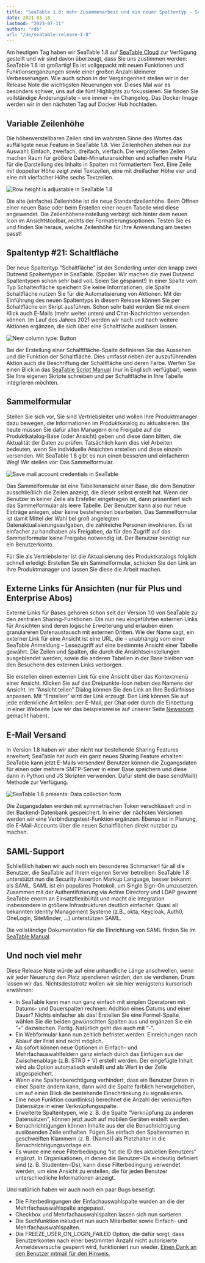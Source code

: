 ```yaml
---
title: "SeaTable 1.8: mehr Zusammenarbeit und ein neuer Spaltentyp - SeaTable"
date: 2021-03-18
lastmod: "2023-07-11"
author: "rdb"
url: "/de/seatable-release-1-8"
---
```


Am heutigen Tag haben wir SeaTable 1.8 auf [SeaTable Cloud](https://cloud.seatable.io) zur Verfügung gestellt und wir sind davon überzeugt, dass Sie uns zustimmen werden: SeaTable 1.8 ist großartig! Es ist vollgepackt mit neuen Funktionen und Funktionsergänzungen sowie einer großen Anzahl kleinerer Verbesserungen. Wie auch schon in der Vergangenheit stellen wir in der Release Note die wichtigsten Neuerungen vor. Dieses Mal war es besonders schwer, uns auf die fünf Highlights zu fokussieren. Sie finden Sie vollständige Änderungsliste – wie immer – im Changelog. Das Docker Image werden wir in den nächsten Tag auf Docker Hub hochladen.  

## Variable Zeilenhöhe

Die höhenverstellbaren Zeilen sind im wahrsten Sinne des Wortes das auffälligste neue Feature in SeaTable 1.8. Vier Zeilenhöhen stehen nur zur Auswahl: Einfach, zweifach, dreifach, vierfach. Die vergrößerten Zeilen machen Raum für größere Datei-Miniaturansichten und schaffen mehr Platz für die Darstellung des Inhalts in Spalten mit formatiertem Text. Eine Zeile mit doppelter Höhe zeigt zwei Textzeilen, eine mit dreifacher Höhe vier und eine mit vierfacher Höhe sechs Textzeilen.

![Row height is adjustable in SeaTable 1.8](images/SeaTable1.8_CustomizableRowHeight_1498x646.png)

Die alte (einfache) Zeilenhöhe ist die neue Standardzeilenhöhe. Beim Öffnen einer neuen Base oder beim Erstellen einer neuen Tabelle wird diese angewendet. Die Zeilenhöheneinstellung verbirgt sich hinter dem neuen Icon im Ansichtstoolbar, rechts der Formatierungsoptionen. Testen Sie es und finden Sie heraus, welche Zeilenhöhe für Ihre Anwendung am besten passt!

## Spaltentyp #21: Schaltfläche

Der neue Spaltentyp “Schaltfläche” ist der Sonderling unter den knapp zwei Dutzend Spaltentypen in SeaTable. (Spoiler: Wir machen die zwei Dutzend Spaltentypen schon sehr bald voll. Seien Sie gespannt!) In einer Spalte vom Typ Schaltenfläche speichern Sie keine Informationen; die Spalte Schaltfläche nutzen Sie für die Automatisierung von Aktionen. Mit der Einführung des neuen Spaltentyps in diesem Release können Sie per Schaltfläche ein Skript ausführen. Schon sehr bald werden Sie mit einem Klick auch E-Mails (mehr weiter unten) und Chat-Nachrichten versenden können. Im Lauf des Jahres 2021 werden wir nach und nach weitere Aktionen ergänzen, die sich über eine Schaltfläche auslösen lassen.

![New column type: Button](images/SeaTable1.8_ColumnType_Button_1500x708.png)

Bei der Erstellung einer Schalftfläche-Spalte definieren Sie das Aussehen und die Funktion der Schaltfläche. Dies umfasst neben der auszuführenden Aktion auch die Beschriftung der Schaltfläche und deren Farbe. Werfen Sie einen Blick in das [SeaTable Script Manual](https://seatable.github.io/seatable-scripts/) (nur in Englisch verfügbar), wenn Sie Ihre eigenen Skripte schreiben und per Schaltfläche in Ihre Tabelle integrieren möchten.

## Sammelformular

Stellen Sie sich vor, Sie sind Vertriebsleiter und wollen Ihre Produktmanager dazu bewegen, die Informationen im Produktkatalog zu aktualisieren. Bis heute müssen Sie dafür allen Managern eine Freigabe auf die Produktkatalog-Base (oder Ansicht) geben und diese dann bitten, die Aktualität der Daten zu prüfen. Tatsächlich kann dies viel Arbeiten bedeuten, wenn Sie individuelle Ansichten erstellen und diese einzeln versenden. Mit SeaTable 1.8 gibt es nun einen besseren und einfacheren Weg! Wir stellen vor: Das Sammelformular.

![Save mail account credentials in SeaTable](images/SeaTable1.8_MailAccount_1500x495.png)

Das Sammelformular ist eine Tabellenansicht einer Base, die dem Benutzer ausschließlich die Zeilen anzeigt, die dieser selbst erstellt hat. Wenn der Benutzer in keiner Zeile als Ersteller eingetragen ist, dann präsentiert sich das Sammelformular als leere Tabelle. Der Benutzer kann also nur neue Einträge anlegen, aber keine bestehenden bearbeiten. Das Sammelformular ist damit Mittel der Wahl bei groß angelegten Datenaktualisierungsaufgaben, die zahlreiche Personen involvieren. Es ist einfacher zu handhaben als Freigaben, da für den Zugriff auf das Sammelformular keine Freigabe notwendig ist. Der Benutzer benötigt nur ein Benutzerkonto.

Für Sie als Vertriebsleiter ist die Aktualisierung des Produktkatalogs folglich schnell erledigt: Erstellen Sie ein Sammelformular, schicken Sie den Link an Ihre Produktmanager und lassen Sie diese die Arbeit machen.

## Externe Links für Ansichten (nur für Plus und Enterprise Abos)

Externe Links für Bases gehören schon seit der Version 1.0 von SeaTable zu den zentralen Sharing-Funktionen. Die nun neu eingeführten externen Links für Ansichten sind deren logische Erweiterung und erlauben einen granulareren Datenaustausch mit externen Dritten. Wie der Name sagt, ein externer Link für eine Ansicht ist eine URL, die – unabhängig vom einer SeaTable Anmeldung – Lesezugriff auf eine bestimmte Ansicht einer Tabelle gewährt. Die Zeilen und Spalten, die durch die Ansichtseinstellungen ausgeblendet werden, sowie die anderen Tabellen in der Base bleiben von den Besuchern des externen Links verborgen.

Sie erstellen einen externen Link für eine Ansicht über das Kontextmenü einer Ansicht. Klicken Sie auf das Dreipunkte-Icon neben des Namens der Ansicht. Im “Ansicht teilen” Dialog können Sie den Link an Ihre Bedürfnisse anpassen. Mit “Erstellen” wird der Link erzeugt. Den Link können Sie auf jede erdenkliche Art teilen: per E-Mail, per Chat oder durch die Einbettung in einer Webseite (wie wir das beispielsweise auf unserer Seite [Newsroom](/unternehmen/newsroom/) gemacht haben).

## E-Mail Versand

In Version 1.8 haben wir aber nicht nur bestehende Sharing Features erweitert; SeaTable hat auch ein ganz neues Sharing Feature erhalten: SeaTable kann jetzt E-Mails versenden! Benutzer können die Zugangsdaten für einen oder mehrere SMTP-Server in einer Base speichern und diese dann in Python und JS Skripten verwenden. Dafür steht die base.sendMail() Methode zur Verfügung.

![SeaTable 1.8 presents: Data collection form](images/SeaTable1.8_DataCollectionTable_1500x495.png)

Die Zugangsdaten werden mit symmetrischen Token verschlüsselt und in der Backend-Datenbank gespeichert. In einer der nächsten Versionen werden wir eine Verbindungstest-Funktion ergänzen. Ebenso ist in Planung, die E-Mail-Accounts über die neuen Schaltflächen direkt nutzbar zu machen.

## SAML-Support

Schließlich haben wir auch noch ein besonderes Schmankerl für all die Benutzer, die SeaTable auf Ihrem eigenen Server betreiben: SeaTable 1.8 unterstützt nun die Security Assertion Markup Language, besser bekannt als SAML. SAML ist ein populäres Protokoll, um Single Sign-On umzusetzen. Zusammen mit der Authentifizierung via Active Directory und LDAP gewinnt SeaTable enorm an Einsatzflexibilität und macht die Integration insbesondere in größere Infrastrukturen deutlich einfacher. Quasi all bekannten Identity Management Systeme (z.B., okta, Keycloak, Auth0, OneLogin, SiteMinder, …) unterstützen SAML.

Die vollständige Dokumentation für die Einrichtung von SAML finden Sie im [SeaTable Manual](https://manual.seatable.io/config/enterprise/saml/).

## Und noch viel mehr

Diese Release Note würde auf eine unhandliche Länge anschwellen, wenn wir jeder Neuerung den Platz spendieren würden, den sie verdienen. Drum lassen wir das. Nichtsdestotrotz wollen wir sie hier wenigstens kursorisch erwähnen:

- In SeaTable kann man nun ganz einfach mit simplen Operatoren mit Datums- und Dauerspalten rechnen: Addition eines Datums und einer Dauer? Nichts einfacher als das! Erstellen Sie eine Formel-Spalte, wählen Sie die beiden gewünschten Spalten aus und ergänzen Sie ein ”+” dazwischen. Fertig. Natürlich geht das auch mit ”-”.
- Ein Webformular kann nun zeitlich befristet werden. Einreichungen nach Ablauf der Frist sind nicht möglich.
- Ab sofort können neue Optionen in Einfach- und Mehrfachauswahlfeldern ganz einfach durch das Einfügen aus der Zwischenablage (z.B. STRG + V) erstellt werden. Der eingefügte Inhalt wird als Option automatisch erstellt und als Wert in der Zelle abgespeichert.
- Wenn eine Spaltenberechtigung verhindert, dass ein Benutzer Daten in einer Spalte ändern kann, dann wird die Spalte farblich hervorgehoben, um auf einen Blick die bestehende Einschränkung zu signalisieren.
- Eine neue Funktion countlinks() berechnet die Anzahl der verknüpften Datensätze in einer Verknüpfungsspalte.
- Erweiterte Spaltentypen, wie z. B. die Spalte “Verknüpfung zu anderen Datensätzen”, können jetzt auch auf mobilen Geräten erstellt werden.
- Benachrichtigungen können Inhalte aus der die Benachrichtigung auslösenden Zeile enthalten. Fügen Sie einfach den Spaltennamen in geschweiften Klammern (z. B. {Name}) als Platzhalter in die Benachrichtigungsvorlage ein.
- Es wurde eine neue Filterbedingung “ist die ID des aktuellen Benutzers” ergänzt. In Organisationen, in denen die Benutzer-IDs eindeutig definiert sind (z. B. Studenten-IDs), kann diese Filterbedingung verwendet werden, um eine Ansicht zu erstellen, die für jeden Benutzer unterschiedliche Informationen anzeigt.

Und natürlich haben wir auch noch ein paar Bugs beseitigt:

- Die Filterbedingungen der Einfachauswahlspalte wurden an die der Mehrfachauswahlspalte angepasst.
- Checkbox und Mehrfachauswahlspalten lassen sich nun sortieren.
- Die Suchfunktion inkludiert nun auch Mitarbeiter sowie Einfach- und Mehrfachauswahlspalten.
- Die FREEZE\_USER\_ON\_LOGIN\_FAILED Option, die dafür sorgt, dass Benutzerkonten nach einer bestimmten Anzahl nicht autorisierte Anmeldeversuche gesperrt wird, funktioniert nun wieder. [Einen Dank an den Benutzer mtmail für den Hinweis.](https://forum.seatable.io/t/v1-7-1-freeze-account-and-fail2ban/296)
